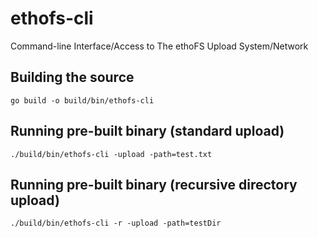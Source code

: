 # ethofs-cli
Command-line Interface/Access to The ethoFS Upload System/Network

## Building the source

```shell
go build -o build/bin/ethofs-cli
```

## Running pre-built binary (standard upload)

```shell
./build/bin/ethofs-cli -upload -path=test.txt
```

## Running pre-built binary (recursive directory upload)

```shell
./build/bin/ethofs-cli -r -upload -path=testDir
```

